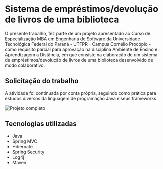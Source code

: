 # Sistema de empréstimos/devolução de livros de uma biblioteca

O presente trabalho, fez parte de um projeto apresentado ao Curso de Especialização MBA em Engenharia de Software da Universidade Tecnológica Federal do Paraná - UTFPR - Campus Cornélio Procópio - como requisito parcial para aprovação na disciplina Ambiente de Ensino e Aprendizagem a Distância, em que consiste na elaboração de um sistema de empréstimos/devolução de livros de uma biblioteca desenvolvido de modo colaborativo.

## Solicitação do trabalho

A atividade foi continuada por conta própria, seguindo como prática para estudos diversos da linguagem de programação Java e seus frameworks.

![Projeto completo](https://github.com/vladimirbelinski/trab04-ead/)


## Tecnologias utilizadas
- Java
- Spring MVC
- Hibernate
- Spring Security
- Log4j
- Maven
